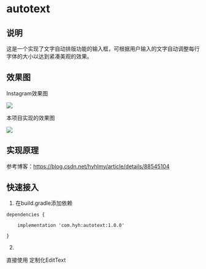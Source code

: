 # autotext
## 说明
这是一个实现了文字自动排版功能的输入框，可根据用户输入的文字自动调整每行字体的大小以达到紧凑美观的效果。

## 效果图
Instagram效果图

<img src="https://img-blog.csdnimg.cn/20190314094035690.gif"/>

本项目实现的效果图

<img src="https://img-blog.csdnimg.cn/20190316082607240.gif"/>

## 实现原理
参考博客：https://blog.csdn.net/hyhlmy/article/details/88545104

## 快速接入
1. 在build.gradle添加依赖
```
dependencies {

    implementation 'com.hyh:autotext:1.0.0'
    
}
```
2. 
直接使用
定制化EditText
